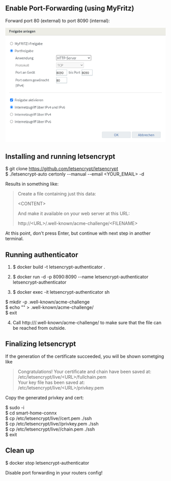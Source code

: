 ## Enable Port-Forwarding (using MyFritz)

Forward port 80 (external) to port 8090 (internal):

![Port Forwarding](./port-forwarding.png)

## Installing and running letsencrypt

$ git clone https://github.com/letsencrypt/letsencrypt  
$ ./letsencrypt-auto certonly --manual --email <YOUR_EMAIL> -d <URL>  

Results in something like:

> Create a file containing just this data:  
> 
> \<CONTENT\>  
> 
> And make it available on your web server at this URL:  
> 
> http://\<URL\>/.well-known/acme-challenge/\<FILENAME\>

At this point, don't press Enter, but continue with next step in another terminal.

## Running authenticator

1. $ docker build -t letsencrypt-authenticator .  
2. $ docker run -d -p 8090:8090 --name letsencrypt-authenticator letsencrypt-authenticator  

3. $ docker exec -it letsencrypt-authenticator sh  

  $ mkdir -p .well-known/acme-challenge  
  $ echo "<CONTENT>" > .well-known/acme-challenge/<FILENAME>  
  $ exit  

4. Call http://<URL>/.well-known/acme-challenge/<FILENAME> to make sure that the file can be reached from outside.

## Finalizing letsencrypt

If the generation of the certificate succeeded, you will be shown sometging like

> Congratulations! Your certificate and chain have been saved at:  
> /etc/letsencrypt/live/\<URL\>/fullchain.pem  
> Your key file has been saved at:  
> /etc/letsencrypt/live/\<URL\>/privkey.pem

Copy the generated privkey and cert:

$ sudo -i  
$ cd smart-home-connx  
$ cp /etc/letsencrypt/live/<URL>/cert.pem ./ssh  
$ cp /etc/letsencrypt/live/<URL>/privkey.pem ./ssh  
$ cp /etc/letsencrypt/live/<URL>/chain.pem ./ssh  
$ exit

## Clean up

$ docker stop letsencrypt-authenticator  

Disable port forwarding in your routers config!